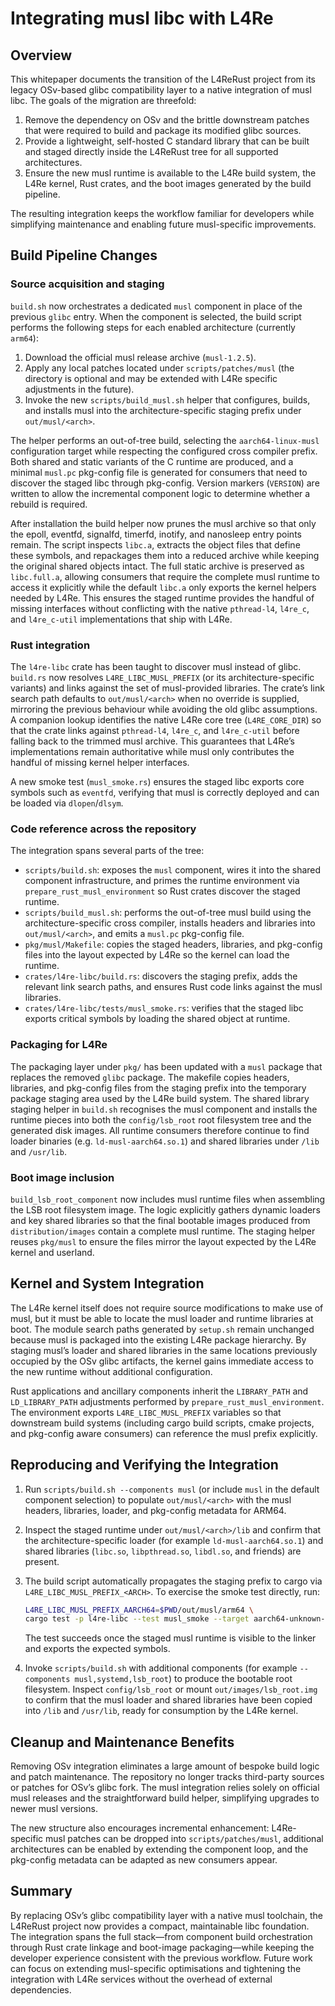 # Integrating musl libc with L4Re

## Overview

This whitepaper documents the transition of the L4ReRust project from its
legacy OSv-based glibc compatibility layer to a native integration of musl
libc. The goals of the migration are threefold:

1. Remove the dependency on OSv and the brittle downstream patches that were
   required to build and package its modified glibc sources.
2. Provide a lightweight, self-hosted C standard library that can be built and
   staged directly inside the L4ReRust tree for all supported architectures.
3. Ensure the new musl runtime is available to the L4Re build system, the L4Re
   kernel, Rust crates, and the boot images generated by the build pipeline.

The resulting integration keeps the workflow familiar for developers while
simplifying maintenance and enabling future musl-specific improvements.

## Build Pipeline Changes

### Source acquisition and staging

`build.sh` now orchestrates a dedicated `musl` component in place of the
previous `glibc` entry. When the component is selected, the build script
performs the following steps for each enabled architecture (currently `arm64`):

1. Download the official musl release archive (`musl-1.2.5`).
2. Apply any local patches located under `scripts/patches/musl` (the directory
   is optional and may be extended with L4Re specific adjustments in the
   future).
3. Invoke the new `scripts/build_musl.sh` helper that configures, builds, and
   installs musl into the architecture-specific staging prefix under
   `out/musl/<arch>`.

The helper performs an out-of-tree build, selecting the `aarch64-linux-musl`
configuration target while respecting the configured cross compiler prefix.
Both shared and static variants of the C runtime are produced, and a minimal
`musl.pc` pkg-config file is generated for consumers that need to discover the
staged libc through pkg-config. Version markers (`VERSION`) are written to
allow the incremental component logic to determine whether a rebuild is
required.

After installation the build helper now prunes the musl archive so that only
the epoll, eventfd, signalfd, timerfd, inotify, and nanosleep entry points remain. The
script inspects `libc.a`, extracts the object files that define these symbols,
and repackages them into a reduced archive while keeping the original shared
objects intact. The full static archive is preserved as `libc.full.a`, allowing
consumers that require the complete musl runtime to access it explicitly while
the default `libc.a` only exports the kernel helpers needed by L4Re. This
ensures the staged runtime provides the handful of missing interfaces without
conflicting with the native `pthread-l4`, `l4re_c`, and `l4re_c-util`
implementations that ship with L4Re.

### Rust integration

The `l4re-libc` crate has been taught to discover musl instead of glibc.
`build.rs` now resolves `L4RE_LIBC_MUSL_PREFIX` (or its architecture-specific
variants) and links against the set of musl-provided libraries. The crate’s
link search path defaults to `out/musl/<arch>` when no override is supplied,
mirroring the previous behaviour while avoiding the old glibc assumptions.
A companion lookup identifies the native L4Re core tree (`L4RE_CORE_DIR`) so
that the crate links against `pthread-l4`, `l4re_c`, and `l4re_c-util` before
falling back to the trimmed musl archive. This guarantees that L4Re’s
implementations remain authoritative while musl only contributes the handful of
missing kernel helper interfaces.

A new smoke test (`musl_smoke.rs`) ensures the staged libc exports core
symbols such as `eventfd`, verifying that musl is correctly deployed and can be
loaded via `dlopen`/`dlsym`.

### Code reference across the repository

The integration spans several parts of the tree:

- `scripts/build.sh`: exposes the `musl` component, wires it into the shared
  component infrastructure, and primes the runtime environment via
  `prepare_rust_musl_environment` so Rust crates discover the staged runtime.
- `scripts/build_musl.sh`: performs the out-of-tree musl build using the
  architecture-specific cross compiler, installs headers and libraries into
  `out/musl/<arch>`, and emits a `musl.pc` pkg-config file.
- `pkg/musl/Makefile`: copies the staged headers, libraries, and pkg-config
  files into the layout expected by L4Re so the kernel can load the runtime.
- `crates/l4re-libc/build.rs`: discovers the staging prefix, adds the relevant
  link search paths, and ensures Rust code links against the musl libraries.
- `crates/l4re-libc/tests/musl_smoke.rs`: verifies that the staged libc exports
  critical symbols by loading the shared object at runtime.

### Packaging for L4Re

The packaging layer under `pkg/` has been updated with a `musl` package that
replaces the removed `glibc` package. The makefile copies headers, libraries,
and pkg-config files from the staging prefix into the temporary package staging
area used by the L4Re build system. The shared library staging helper in
`build.sh` recognises the musl component and installs the runtime pieces into
both the `config/lsb_root` root filesystem tree and the generated disk images.
All runtime consumers therefore continue to find loader binaries (e.g.
`ld-musl-aarch64.so.1`) and shared libraries under `/lib` and `/usr/lib`.

### Boot image inclusion

`build_lsb_root_component` now includes musl runtime files when assembling the
LSB root filesystem image. The logic explicitly gathers dynamic loaders and
key shared libraries so that the final bootable images produced from
`distribution/images` contain a complete musl runtime. The staging helper reuses
`pkg/musl` to ensure the files mirror the layout expected by the L4Re kernel
and userland.

## Kernel and System Integration

The L4Re kernel itself does not require source modifications to make use of
musl, but it must be able to locate the musl loader and runtime libraries at
boot. The module search paths generated by `setup.sh` remain unchanged because
musl is packaged into the existing L4Re package hierarchy. By staging musl’s
loader and shared libraries in the same locations previously occupied by the
OSv glibc artifacts, the kernel gains immediate access to the new runtime
without additional configuration.

Rust applications and ancillary components inherit the `LIBRARY_PATH` and
`LD_LIBRARY_PATH` adjustments performed by `prepare_rust_musl_environment`. The
environment exports `L4RE_LIBC_MUSL_PREFIX` variables so that downstream build
systems (including cargo build scripts, cmake projects, and pkg-config aware
consumers) can reference the musl prefix explicitly.

## Reproducing and Verifying the Integration

1. Run `scripts/build.sh --components musl` (or include `musl` in the default
   component selection) to populate `out/musl/<arch>` with the musl headers,
   libraries, loader, and pkg-config metadata for ARM64.
2. Inspect the staged runtime under `out/musl/<arch>/lib` and confirm that the
   architecture-specific loader (for example `ld-musl-aarch64.so.1`) and shared
   libraries (`libc.so`, `libpthread.so`, `libdl.so`, and friends) are present.
3. The build script automatically propagates the staging prefix to cargo via
   `L4RE_LIBC_MUSL_PREFIX_<ARCH>`. To exercise the smoke test directly, run:

   ```bash
   L4RE_LIBC_MUSL_PREFIX_AARCH64=$PWD/out/musl/arm64 \
   cargo test -p l4re-libc --test musl_smoke --target aarch64-unknown-linux-musl
   ```

   The test succeeds once the staged musl runtime is visible to the linker and
   exports the expected symbols.
4. Invoke `scripts/build.sh` with additional components (for example
   `--components musl,systemd,lsb_root`) to produce the bootable root
   filesystem. Inspect `config/lsb_root` or mount `out/images/lsb_root.img` to
   confirm that the musl loader and shared libraries have been copied into
   `/lib` and `/usr/lib`, ready for consumption by the L4Re kernel.

## Cleanup and Maintenance Benefits

Removing OSv integration eliminates a large amount of bespoke build logic and
patch maintenance. The repository no longer tracks third-party sources or
patches for OSv’s glibc fork. The musl integration relies solely on official
musl releases and the straightforward build helper, simplifying upgrades to
newer musl versions.

The new structure also encourages incremental enhancement: L4Re-specific musl
patches can be dropped into `scripts/patches/musl`, additional architectures can
be enabled by extending the component loop, and the pkg-config metadata can be
adapted as new consumers appear.

## Summary

By replacing OSv’s glibc compatibility layer with a native musl toolchain, the
L4ReRust project now provides a compact, maintainable libc foundation. The
integration spans the full stack—from component build orchestration through
Rust crate linkage and boot-image packaging—while keeping the developer
experience consistent with the previous workflow. Future work can focus on
extending musl-specific optimisations and tightening the integration with
L4Re services without the overhead of external dependencies.
